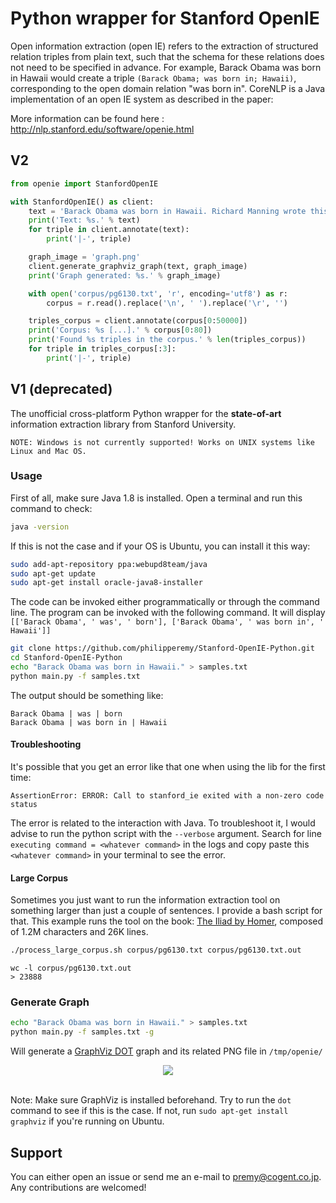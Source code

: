 # Python wrapper for Stanford OpenIE

Open information extraction (open IE) refers to the extraction of structured relation triples from plain text, such that the schema for these relations does not need to be specified in advance. For example, Barack Obama was born in Hawaii would create a triple `(Barack Obama; was born in; Hawaii)`, corresponding to the open domain relation "was born in". CoreNLP is a Java implementation of an open IE system as described in the paper:

More information can be found here : http://nlp.stanford.edu/software/openie.html

## V2

```python
from openie import StanfordOpenIE

with StanfordOpenIE() as client:
    text = 'Barack Obama was born in Hawaii. Richard Manning wrote this sentence.'
    print('Text: %s.' % text)
    for triple in client.annotate(text):
        print('|-', triple)

    graph_image = 'graph.png'
    client.generate_graphviz_graph(text, graph_image)
    print('Graph generated: %s.' % graph_image)

    with open('corpus/pg6130.txt', 'r', encoding='utf8') as r:
        corpus = r.read().replace('\n', ' ').replace('\r', '')

    triples_corpus = client.annotate(corpus[0:50000])
    print('Corpus: %s [...].' % corpus[0:80])
    print('Found %s triples in the corpus.' % len(triples_corpus))
    for triple in triples_corpus[:3]:
        print('|-', triple)
 ```

## V1 (deprecated)


The unofficial cross-platform Python wrapper for the <b>state-of-art</b> information extraction library from Stanford University.

```
NOTE: Windows is not currently supported! Works on UNIX systems like Linux and Mac OS.
```

### Usage

First of all, make sure Java 1.8 is installed. Open a terminal and run this command to check:

```bash
java -version
```

If this is not the case and if your OS is Ubuntu, you can install it this way:

```bash
sudo add-apt-repository ppa:webupd8team/java
sudo apt-get update
sudo apt-get install oracle-java8-installer
```

The code can be invoked either programmatically or through the command line. The program can be invoked with the following command. It will display ```[['Barack Obama', ' was', ' born'], ['Barack Obama', ' was born in', ' Hawaii']]```
```bash
git clone https://github.com/philipperemy/Stanford-OpenIE-Python.git
cd Stanford-OpenIE-Python
echo "Barack Obama was born in Hawaii." > samples.txt
python main.py -f samples.txt
```

The output should be something like:

```
Barack Obama | was | born
Barack Obama | was born in | Hawaii
```

#### Troubleshooting

It's possible that you get an error like that one when using the lib for the first time:

```
AssertionError: ERROR: Call to stanford_ie exited with a non-zero code status
```

The error is related to the interaction with Java. To troubleshoot it, I would advise to run the python script with the `--verbose` argument. Search for line `executing command = <whatever command>` in the logs and copy paste this `<whatever command>` in your terminal to see the error.

#### Large Corpus

Sometimes you just want to run the information extraction tool on something larger than just a couple of sentences. I provide a bash script for that. This example runs the tool on the book: [The Iliad by Homer](http://www.gutenberg.org/ebooks/6130?msg=welcome_stranger), composed of 1.2M characters and 26K lines.

```bash
./process_large_corpus.sh corpus/pg6130.txt corpus/pg6130.txt.out
```

```
wc -l corpus/pg6130.txt.out
> 23888
```

### Generate Graph

```bash
echo "Barack Obama was born in Hawaii." > samples.txt
python main.py -f samples.txt -g
```
Will generate a [GraphViz DOT](http://www.graphviz.org/) graph and its related PNG file in `/tmp/openie/`

<div align="center">
  <img src="img/out.png"><br><br>
</div>

Note: Make sure GraphViz is installed beforehand. Try to run the `dot` command to see if this is the case. If not, run `sudo apt-get install graphviz` if you're running on Ubuntu. 

## Support

You can either open an issue or send me an e-mail to premy@cogent.co.jp. Any contributions are welcomed!

